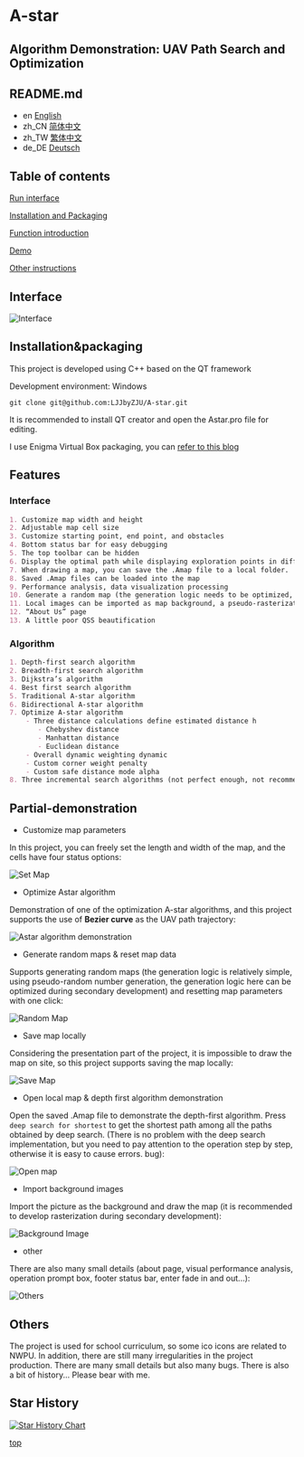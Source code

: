 # A-star

## Algorithm Demonstration: UAV Path Search and Optimization

## README.md

- en [English](README.md)
- zh_CN [简体中文](README/README.zh_CN.md)
- zh_TW [繁体中文](README/README.zh_TW.md)
- de_DE [Deutsch](README/README.de_DE.md)

## Table of contents

[Run interface](#Interface)

[Installation and Packaging](#Installation&packaging)

[Function introduction](#Features)

[Demo](#Partial-demonstration)

[Other instructions](#Other)

## Interface

![Interface](./README/RDME_IMG/界面.jpg)

## Installation&packaging

This project is developed using C++ based on the QT framework

Development environment: Windows

```
git clone git@github.com:LJJbyZJU/A-star.git
```

It is recommended to install QT creator and open the Astar.pro file for editing.

I use Enigma Virtual Box packaging, you can [refer to this blog](https://blog.csdn.net/qq_40994692/article/details/113880198)

## Features

### Interface

```markdown
1. Customize map width and height
2. Adjustable map cell size
3. Customize starting point, end point, and obstacles
4. Bottom status bar for easy debugging
5. The top toolbar can be hidden
6. Display the optimal path while displaying exploration points in different colors on the map
7. When drawing a map, you can save the .Amap file to a local folder.
8. Saved .Amap files can be loaded into the map
9. Performance analysis, data visualization processing
10. Generate a random map (the generation logic needs to be optimized, and it is not yet guaranteed that the generated map must have a feasible path)
11. Local images can be imported as map background, a pseudo-rasterization operation
12. “About Us” page
13. A little poor QSS beautification
```

### Algorithm

```markdown
1. Depth-first search algorithm
2. Breadth-first search algorithm
3. Dijkstra’s algorithm
4. Best first search algorithm
5. Traditional A-star algorithm
6. Bidirectional A-star algorithm
7. Optimize A-star algorithm
    - Three distance calculations define estimated distance h
       - Chebyshev distance
       - Manhattan distance
       - Euclidean distance
    - Overall dynamic weighting dynamic
    - Custom corner weight penalty
    - Custom safe distance mode alpha
8. Three incremental search algorithms (not perfect enough, not recommended)
```

## Partial-demonstration

- Customize map parameters

In this project, you can freely set the length and width of the map, and the cells have four status options:

![Set Map](./README/RDME_IMG/Astar_gif/设置地图.gif)

- Optimize Astar algorithm

Demonstration of one of the optimization A-star algorithms, and this project supports the use of **Bezier curve** as the UAV path trajectory:

![Astar algorithm demonstration](./README/RDME_IMG/Astar_gif/A星&贝塞尔.gif)

- Generate random maps & reset map data

Supports generating random maps (the generation logic is relatively simple, using pseudo-random number generation, the generation logic here can be optimized during secondary development) and resetting map parameters with one click:

![Random Map](./README/RDME_IMG/Astar_gif/随机地图.gif)

- Save map locally

Considering the presentation part of the project, it is impossible to draw the map on site, so this project supports saving the map locally:

![Save Map](./README/RDME_IMG/Astar_gif/保存地图.gif)

- Open local map & depth first algorithm demonstration

Open the saved .Amap file to demonstrate the depth-first algorithm. Press `deep search for shortest` to get the shortest path among all the paths obtained by deep search. (There is no problem with the deep search implementation, but you need to pay attention to the operation step by step, otherwise it is easy to cause errors. bug):

![Open map](./README/RDME_IMG/Astar_gif/深搜.gif)

- Import background images

Import the picture as the background and draw the map (it is recommended to develop rasterization during secondary development):

![Background Image](./README/RDME_IMG/Astar_gif/打开&清除背景.gif)

- other

There are also many small details (about page, visual performance analysis, operation prompt box, footer status bar, enter fade in and out...):

![Others](./README/RDME_IMG/Astar_gif/其他.gif)

## Others

The project is used for school curriculum, so some ico icons are related to NWPU. In addition, there are still many irregularities in the project production. There are many small details but also many bugs. There is also a bit of history... Please bear with me.

## Star History

<a href="https://star-history.com/#LJJbyZJU/A-star&Date">
  <picture>
    <source media="(prefers-color-scheme: dark)" srcset="https://api.star-history.com/svg?repos=LJJbyZJU/A-star&type=Date&theme=dark" />
    <source media="(prefers-color-scheme: light)" srcset="https://api.star-history.com/svg?repos=LJJbyZJU/A-star&type=Date" />
    <img alt="Star History Chart" src="https://api.star-history.com/svg?repos=LJJbyZJU/A-star&type=Date" />
  </picture>
</a>

[top](#A-star)

